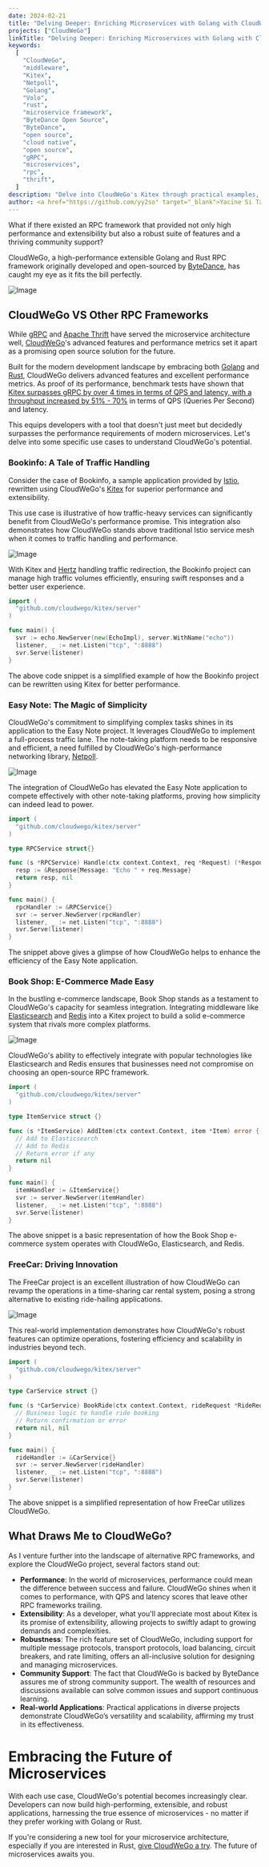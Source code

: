 ```yaml
---
date: 2024-02-21
title: "Delving Deeper: Enriching Microservices with Golang with CloudWeGo"
projects: ["CloudWeGo"]
linkTitle: "Delving Deeper: Enriching Microservices with Golang with CloudWeGo"
keywords:
  [
    "CloudWeGo",
    "middleware",
    "Kitex",
    "Netpoll",
    "Golang",
    "Volo",
    "rust",
    "microservice framework",
    "ByteDance Open Source",
    "ByteDance",
    "open source",
    "cloud native",
    "open source",
    "gRPC",
    "microservices",
    "rpc",
    "thrift",
  ]
description: "Delve into CloudWeGo's Kitex through practical examples, where high performance and extensibility redefine microservice excellence."
author: <a href="https://github.com/yy2so" target="_blank">Yacine Si Tayeb</a>
---
```


What if there existed an RPC framework that provided not only high performance and extensibility but also a robust suite of features and a thriving community support?

CloudWeGo, a high-performance extensible Golang and Rust RPC framework originally developed and open-sourced by [ByteDance](https://opensource.bytedance.com), has caught my eye as it fits the bill perfectly.

![Image](/img/blog/Delving_Deeper_Enriching_Microservices_with_Golang_and_Rust_with_CloudWeGo/1.jpeg)

## CloudWeGo VS Other RPC Frameworks

While [gRPC](https://grpc.io) and [Apache Thrift](https://thrift.apache.org) have served the microservice architecture well, [CloudWeGo](https://www.cloudwego.io)'s advanced features and performance metrics set it apart as a promising open source solution for the future.

Built for the modern development landscape by embracing both [Golang](https://go.dev) and [Rust](https://www.rust-lang.org), CloudWeGo delivers advanced features and excellent performance metrics. As proof of its performance, benchmark tests have shown that [Kitex surpasses gRPC by over 4 times in terms of QPS and latency, with a throughput increased by 51% - 70%](https://github.com/cloudwego/kitex-benchmark) in terms of QPS (Queries Per Second) and latency.

This equips developers with a tool that doesn't just meet but decidedly surpasses the performance requirements of modern microservices. Let's delve into some specific use cases to understand CloudWeGo's potential.

### Bookinfo: A Tale of Traffic Handling

Consider the case of Bookinfo, a sample application provided by [Istio](https://istio.io), rewritten using CloudWeGo's [Kitex](/docs/kitex/) for superior performance and extensibility.

This use case is illustrative of how traffic-heavy services can significantly benefit from CloudWeGo's performance promise. This integration also demonstrates how CloudWeGo stands above traditional Istio service mesh when it comes to traffic handling and performance.

![Image](/img/blog/Delving_Deeper_Enriching_Microservices_with_Golang_and_Rust_with_CloudWeGo/2.jpeg)

With Kitex and [Hertz](/docs/hertz/) handling traffic redirection, the Bookinfo project can manage high traffic volumes efficiently, ensuring swift responses and a better user experience.

```go
import (
  "github.com/cloudwego/kitex/server"
)

func main() {
  svr := echo.NewServer(new(EchoImpl), server.WithName("echo"))
  listener, _ := net.Listen("tcp", ":8888")
  svr.Serve(listener)
}
```

The above code snippet is a simplified example of how the Bookinfo project can be rewritten using Kitex for better performance.

### Easy Note: The Magic of Simplicity

CloudWeGo's commitment to simplifying complex tasks shines in its application to the Easy Note project. It leverages CloudWeGo to implement a full-process traffic lane. The note-taking platform needs to be responsive and efficient, a need fulfilled by CloudWeGo's high-performance networking library, [Netpoll](/docs/netpoll/).

![Image](/img/blog/Delving_Deeper_Enriching_Microservices_with_Golang_and_Rust_with_CloudWeGo/3.jpeg)

The integration of CloudWeGo has elevated the Easy Note application to compete effectively with other note-taking platforms, proving how simplicity can indeed lead to power.

```go
import (
  "github.com/cloudwego/kitex/server"
)

type RPCService struct{}

func (s *RPCService) Handle(ctx context.Context, req *Request) (*Response, error) {
  resp := &Response{Message: "Echo " + req.Message}
  return resp, nil
}

func main() {
  rpcHandler := &RPCService{}
  svr := server.NewServer(rpcHandler)
  listener, _ := net.Listen("tcp", ":8888")
  svr.Serve(listener)
}
```

The snippet above gives a glimpse of how CloudWeGo helps to enhance the efficiency of the Easy Note application.

### Book Shop: E-Commerce Made Easy

In the bustling e-commerce landscape, Book Shop stands as a testament to CloudWeGo's capacity for seamless integration. Integrating middleware like [Elasticsearch](https://www.elastic.co/elasticsearch) and [Redis](https://redis.io) into a Kitex project to build a solid e-commerce system that rivals more complex platforms.

![Image](/img/blog/Delving_Deeper_Enriching_Microservices_with_Golang_and_Rust_with_CloudWeGo/4.jpeg)

CloudWeGo's ability to effectively integrate with popular technologies like Elasticsearch and Redis ensures that businesses need not compromise on choosing an open-source RPC framework.

```go
import (
  "github.com/cloudwego/kitex/server"
)

type ItemService struct {}

func (s *ItemService) AddItem(ctx context.Context, item *Item) error {
  // Add to Elasticsearch
  // Add to Redis
  // Return error if any
  return nil
}

func main() {
  itemHandler := &ItemService{}
  svr := server.NewServer(itemHandler)
  listener, _ := net.Listen("tcp", ":8888")
  svr.Serve(listener)
}
```

The above snippet is a basic representation of how the Book Shop e-commerce system operates with CloudWeGo, Elasticsearch, and Redis.

### FreeCar: Driving Innovation

The FreeCar project is an excellent illustration of how CloudWeGo can revamp the operations in a time-sharing car rental system, posing a strong alternative to existing ride-hailing applications.

![Image](/img/blog/Delving_Deeper_Enriching_Microservices_with_Golang_and_Rust_with_CloudWeGo/5.jpeg)

This real-world implementation demonstrates how CloudWeGo's robust features can optimize operations, fostering efficiency and scalability in industries beyond tech.

```go
import (
  "github.com/cloudwego/kitex/server"
)

type CarService struct {}

func (s *CarService) BookRide(ctx context.Context, rideRequest *RideRequest) (*RideConfirmation, error) {
  // Business logic to handle ride booking
  // Return confirmation or error
  return nil, nil
}

func main() {
  rideHandler := &CarService{}
  svr := server.NewServer(rideHandler)
  listener, _ := net.Listen("tcp", ":8888")
  svr.Serve(listener)
}
```

The above snippet is a simplified representation of how FreeCar utilizes CloudWeGo.

## What Draws Me to CloudWeGo?

As I venture further into the landscape of alternative RPC frameworks, and explore the CloudWeGo project, several factors stand out:

- **Performance**: In the world of microservices, performance could mean the difference between success and failure. CloudWeGo shines when it comes to performance, with QPS and latency scores that leave other RPC frameworks trailing.
- **Extensibility**: As a developer, what you'll appreciate most about Kitex is its promise of extensibility, allowing projects to swiftly adapt to growing demands and complexities.
- **Robustness**: The rich feature set of CloudWeGo, including support for multiple message protocols, transport protocols, load balancing, circuit breakers, and rate limiting, offers an all-inclusive solution for designing and managing microservices.
- **Community Support**: The fact that CloudWeGo is backed by ByteDance assures me of strong community support. The wealth of resources and discussions available can solve common issues and support continuous learning.
- **Real-world Applications**: Practical applications in diverse projects demonstrate CloudWeGo’s versatility and scalability, affirming my trust in its effectiveness.

# Embracing the Future of Microservices

With each use case, CloudWeGo's potential becomes increasingly clear. Developers can now build high-performing, extensible, and robust applications, harnessing the true essence of microservices - no matter if they prefer working with Golang or Rust.

If you're considering a new tool for your microservice architecture, especially if you are interested in Rust, [give CloudWeGo a try](/docs/). The future of microservices awaits you.
